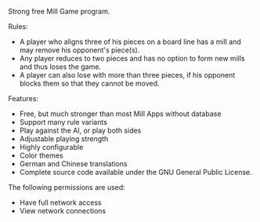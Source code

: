 Strong free Mill Game program.

Rules:
- A player who aligns three of his pieces on a board line has a mill and may remove his opponent's piece(s). 
- Any player reduces to two pieces and has no option to form new mills and thus loses the game. 
- A player can also lose with more than three pieces, if his opponent blocks them so that they cannot be moved.

Features:
- Free, but much stronger than most Mill Apps without database
- Support many rule variants
- Play against the AI, or play both sides
- Adjustable playing strength
- Highly configurable
- Color themes
- German and Chinese translations
- Complete source code available under the GNU General Public License.

The following permissions are used:
- Have full network access
- View network connections